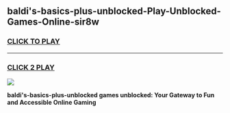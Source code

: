 
## baldi's-basics-plus-unblocked-Play-Unblocked-Games-Online-sir8w
<h3>
<a href="https://premium76.site?title=baldi's-basics-plus-unblocked&ref=25A">CLICK TO PLAY</a></h3>
<hr>

<h3>
<a href="https://premium76.site?title=baldi's-basics-plus-unblocked&ref=25A">CLICK 2 PLAY</a>
  
</h3>

<a href="https://premium76.site?title=baldi's-basics-plus-unblocked&ref=25A"><img src="https://clearcache.store/games.png"></a>


**baldi's-basics-plus-unblocked games unblocked: Your Gateway to Fun and Accessible Online Gaming**
